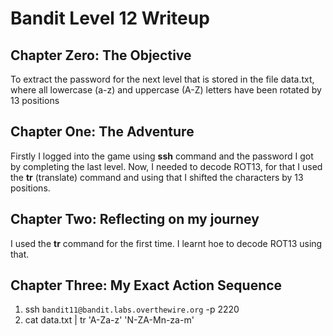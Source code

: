 # Bandit Level 12 Writeup

## Chapter Zero: The Objective

To extract the password for the next level that is stored in the file data.txt, where all lowercase (a-z) and uppercase (A-Z) letters have been rotated by 13 positions

## Chapter One: The Adventure

Firstly I logged into the game using **ssh** command and the password I got by completing the last level. Now, I needed to decode ROT13, for that I used the **tr** (translate) command and using that I shifted the characters by 13 positions.

## Chapter Two: Reflecting on my journey

I used the **tr** command for the first time. I learnt hoe to decode ROT13 using that.

## Chapter Three: My Exact Action Sequence

1. ssh `bandit11@bandit.labs.overthewire.org` -p 2220
2. cat data.txt | tr 'A-Za-z' 'N-ZA-Mn-za-m'
